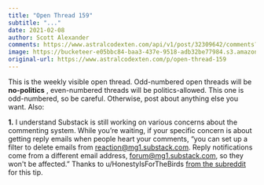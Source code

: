 ```yaml
---
title: "Open Thread 159"
subtitle: "..."
date: 2021-02-08
author: Scott Alexander
comments: https://www.astralcodexten.com/api/v1/post/32309642/comments?&all_comments=true
image: https://bucketeer-e05bbc84-baa3-437e-9518-adb32be77984.s3.amazonaws.com/public/images/cb904702-c992-4ef5-920f-e6824a6220de_496x341.png
original-url: https://www.astralcodexten.com/p/open-thread-159
---
```

This is the weekly visible open thread. Odd-numbered open threads will be **no-politics** , even-numbered threads will be politics-allowed. This one is odd-numbered, so be careful. Otherwise, post about anything else you want. Also: 

**1.** I understand Substack is still working on various concerns about the commenting system. While you’re waiting, if your specific concern is about getting reply emails when people heart your comments, “you can set up a filter to delete emails from [reaction@mg1.substack.com](mailto:reaction@mg1.substack.com). Reply notifications come from a different email address, [forum@mg1.substack.com](mailto:forum@mg1.substack.com), so they won't be affected.” Thanks to u/HonestyIsForTheBirds [from the subreddit](https://www.reddit.com/r/slatestarcodex/comments/lac63p/metaculus_monday/glo7g42/) for this tip.
